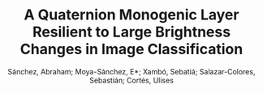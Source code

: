 ---
paperId: 32
author: Sánchez, Abraham; Moya-Sánchez, E*; Xambó, Sebatiá; Salazar-Colores, Sebastián; Cortés, Ulises
publicationauthor: Moya-Sánchez, E. et al.
title: A Quaternion Monogenic Layer Resilient to Large Brightness Changes in Image Classification
pdf: moya_short_32.pdf
poster: moya_short_32.png
alt: --
type: Poster
topic: Deep Learning
link: https://research.latinxinai.org/papers/neurips/2020/pdf/moya_short_32.pdf
conference: neurips
year: 2020
tags: neurips-2020
location: Virtual
---